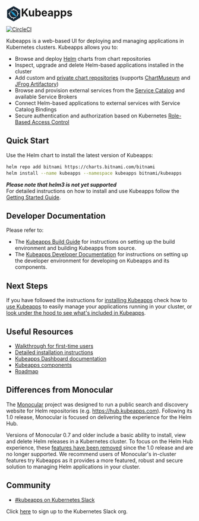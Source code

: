 # <img src="./docs/img/logo.png" width="40" align="left"> Kubeapps

[![CircleCI](https://circleci.com/gh/kubeapps/kubeapps/tree/master.svg?style=svg)](https://circleci.com/gh/kubeapps/kubeapps/tree/master)

Kubeapps is a web-based UI for deploying and managing applications in Kubernetes clusters. Kubeapps allows you to:

- Browse and deploy [Helm](https://github.com/helm/helm) charts from chart repositories
- Inspect, upgrade and delete Helm-based applications installed in the cluster
- Add custom and [private chart repositories](docs/user/private-app-repository.md) (supports [ChartMuseum](https://github.com/helm/chartmuseum) and [JFrog Artifactory](https://www.jfrog.com/confluence/display/RTF/Helm+Chart+Repositories))
- Browse and provision external services from the [Service Catalog](https://github.com/kubernetes-incubator/service-catalog) and available Service Brokers
- Connect Helm-based applications to external services with Service Catalog Bindings
- Secure authentication and authorization based on Kubernetes [Role-Based Access Control](docs/user/access-control.md)

## Quick Start

Use the Helm chart to install the latest version of Kubeapps: 

```bash
helm repo add bitnami https://charts.bitnami.com/bitnami
helm install --name kubeapps --namespace kubeapps bitnami/kubeapps
``` 
***Please note that helm3 is not yet supported***  
For detailed instructions on how to install and use Kubeapps follow the [Getting Started Guide](docs/user/getting-started.md).

## Developer Documentation

Please refer to:

- The [Kubeapps Build Guide](docs/developer/build.md) for instructions on setting up the build environment and building Kubeapps from source.
- The [Kubeapps Developer Documentation](docs/developer/README.md) for instructions on setting up the developer environment for developing on Kubeapps and its components.

## Next Steps

If you have followed the instructions for [installing Kubeapps](docs/user/getting-started.md) check how to [use Kubeapps](docs/user/dashboard.md) to easily manage your applications running in your cluster, or [look under the hood to see what's included in Kubeapps](docs/architecture/overview.md).

## Useful Resources

- [Walkthrough for first-time users](docs/user/getting-started.md)
- [Detailed installation instructions](chart/kubeapps/README.md)
- [Kubeapps Dashboard documentation](docs/user/dashboard.md)
- [Kubeapps components](docs/architecture/overview.md)
- [Roadmap](https://github.com/kubeapps/kubeapps/wiki/Roadmap)

## Differences from Monocular

The [Monocular](https://github.com/helm/monocular) project was designed to run a public search and discovery website for Helm repositories (e.g. https://hub.kubeapps.com). Following its 1.0 release, Monocular is focused on delivering the experience for the Helm Hub.

Versions of Monocular 0.7 and older include a basic ability to install, view and delete Helm releases in a Kubernetes cluster. To focus on the Helm Hub experience, these [features have been removed](https://github.com/helm/monocular#looking-for-an-in-cluster-application-management-ui) since the 1.0 release and are no longer supported. We recommend users of Monocular's in-cluster features try Kubeapps as it provides a more featured, robust and secure solution to managing Helm applications in your cluster.

## Community

- [#kubeapps on Kubernetes Slack](https://kubernetes.slack.com/messages/kubeapps)

Click [here](http://slack.k8s.io) to sign up to the Kubernetes Slack org.
